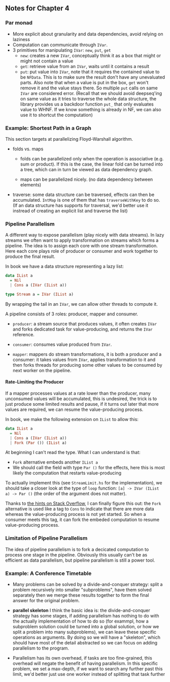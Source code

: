 ## Notes for Chapter 4

### Par monad

* More explicit about granularity and data dependencies, avoid relying on laziness
* Computation can communicate through `IVar`.
* 3 primitives for manipulating `IVar`: `new`, `put`, `get`
    * `new`: creates a new `IVar`, conceptually think it as a box that
      might or might not contain a value
    * `get`: retrieve value from an `IVar`, waits until it contains a result
    * `put`: put value into `IVar`, note that it requires the contained value to be `NFData`.
      This is to make sure the result don't have any unevaluated parts.
      Also note that when a value is put in the box, `get` won't remove it and
      the value stays there. So multiple `put` calls on same `IVar` are considered error.
      (Recall that we should avoid deepseq'ing on same value as it tries to traverse
      the whole data structure, the library provides us a backdoor function `put_`
      that only evaluates value to WHNF. If we know something is already in NF,
      we can also use it to shortcut the computation)

### Example: Shortest Path in a Graph

This section targets at parallelizing Floyd-Warshall algorithm.

* folds vs. maps
    * folds can be parallelized only when the operation is associative (e.g. sum or product).
      If this is the case, the linear fold can be turned into a tree, which can in turn be
      viewed as data dependency graph.

    * maps can be parallelized nicely. (no data dependency between elements)
* traverse: some data structure can be traversed, effects can then be accumulated.
  `IntMap` is one of them that has `traverseWithKey` to do so. (If an data structure
  has supports for traversal, we'd better use it instread of creating an explicit list
  and traverse the list)

### Pipeline Parallelism

A different way to expose parallelism (play nicely with data streams).
In lazy streams we often want to apply transformation on streams which forms a pipeline.
The idea is to assign each core with one stream transformation.
Here each core plays role of producer or consumer and work together to produce the final result.

In book we have a data structure representing a lazy list:

```haskell
data IList a
  = Nil
  | Cons a (IVar (IList a))

type Stream a = IVar (IList a)
```

By wrapping the tail in an `IVar`, we can allow other threads
to compute it.

A pipeline consists of 3 roles: producer, mapper and consumer.

* `producer`: a stream source that produces values, it often creates `IVar`
  and forks dedicated task for value-producing, and returns the `IVar` reference.

* `consumer`: consumes value produced from `IVar`.

* `mapper`: mappers do stream transformations, it is both a producer and a consumer:
  it takes values from `IVar`, applies transformation to it and then forks threads for producing
  some other values to be consumed by next worker on the pipeline.

#### Rate-Limiting the Producer

If a mapper processes values at a rate lower than the producer,
many unconsumed values will be accumulated, this is undesired, the trick
is to just produce some limited results and pause,
if it turns out later that more values are required,
we can resume the value-producing process.

In book, we make the following extension on `IList` to allow this:

```haskell
data IList a
  = Nil
  | Cons a (IVar (IList a))
  | Fork (Par ()) (IList a)
```

At beginning I can't read the type. What I can understand is that:

* `Fork` alternative embeds another `IList a`
* We should call the field with type `Par ()` for the effects, here this is most likely
  the computation that restarts value-producing

To actually implement this (see `StreamLimit.hs` for the implementation),
we should take a closer look at the type of `loop` function:
`[a] -> IVar (IList a) -> Par ()` (the order of the argument does not matter).

Thanks to [the hints on Stack Overflow](http://stackoverflow.com/a/24780851/315302),
I can finally figure this out: the `Fork` alternative is used like a tag to `Cons`
to indicate that there are more data whereas the value-producing process is not yet
started. So when a consumer meets this tag, it can fork the embeded computation
to resume value-producing process.

### Limitation of Pipeline Parallelism

The idea of pipeline parallelism is to fork a decicated computation
to process one stage in the pipeline. Obviously this usually can't be as
efficient as data parallelism, but pipeline parallelism is still a power tool.

### Example: A Conference Timetable

* Many problems can be solved by a divide-and-conquer strategy: split
a problem recursively into smaller "subproblems", have them solved separately
then we merge these results together to form the final answer for the original problem.

* **parallel skeleton** I think the basic idea is: the divide-and-conquer strategy has some stages,
if adding parallelism has nothing to do with the actually implementation of how to do so (for exammpl, how a subproblem solution could be turned into a global solution, or how we split
a problem into many subproblems), we can leave these specific operations as arguments.
By doing so we will have a "skeleton", which should have most of the detail abstracted so
we can focus on adding parallelism to the program.

* Parallelism has its own overhead, if tasks are too fine-grained, this overhead
will negate the benefit of having parallelism. In this specific problem,
we set a max-depth, if we want to search any further past this limit, we'd better
just use one worker instead of splitting that task further
